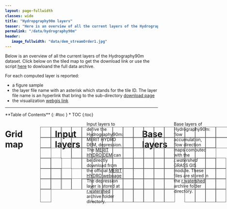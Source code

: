 ```yaml
---
layout: page-fullwidth
classes: wide
title: "Hydropgraphy90m layers"
teaser: "Here is an overview of all the current layers of the Hydrography90m dataset. Please see the paper by [Amatulli et al. (2022)](https://essd.copernicus.org/preprints/essd-2022-9) for further details."
permalink: "/data/hydrography90m"
header:
   image_fullwidth: "data/dem_streamOrder1.jpg"
---
```


Below is an overview of all the current layers of the Hydrography90m dataset. Click below on the tiled map to get the download link or use the script [here](/link/to/code_page) to dowloand the full data archive.

For each computed layer is reported:
* a figure sample
* the layer file name with an asterisk which stands for the tile ID. The layer file name is an hyperlink that bring to the sub-directory [download page](https://public.igb-berlin.de/index.php/s/agciopgzXjWswF4)
* the visualization [webgis link](https://geo.igb-berlin.de/maps/351/view)

---

<style>
	table, th, td {border: 0px solid black; background-color: white;}

	.tileDownloadBoundsTitle {
		padding-bottom: 5px;
	}
	.mapTileDownloadContainer {
		width: 685px;
		height: 267px;
		display: block;
		position: relative;
	}
	.mapTileDownloadBaseLayer {
		position: absolute;
		left:0;
		right:0;
	}
.tile {
  width:34px;
  height:34px;
  border:1px solid #606060;
  display:block;
  position:absolute;
  background-color: rgba(128,128,128,0.01);
}

.tile:hover {
  border:2px solid red;
  z-index:2;
  background-color: rgba(128,128,128,0.01);
}

.tile.selected {
  border:1px solid red;
  opacity: 0.6;
  z-index:2;
  background-color: red;
}

#tilepaths a {
  font-family: monospace;
  font-size: 10px;
}

#tilepaths a:link {
  text-decoration: none;
}

#tilepaths a:visited {
  text-decoration: none;
}

#tilepaths a:hover {
  text-decoration: underline;
}

#tilepaths a:active {
  text-decoration: underline;
}

code {
  font-weight: bold;
}

</style>

<script src="../../pages/data/jquery-3.6.0.js" type="text/javascript"></script>

<script>	
	function set_paths(h,v) {
		h = String("00" + h).slice(-2);
		v = String("00" + v).slice(-2);
		
		tile_code = 
		`<div>
			<p><br><b>
			&nbsp&nbsp&nbsp&nbsp&nbsp
			Tile code: h${h}v${v}</b></p>
		</div>`;
		$("#dynamic_tile_code").html(tile_code);

		flow_accumulation_link = 
		`<div>
			<a href="https://public.igb-berlin.de/index.php/s/agciopgzXjWswF4/download?path=%2Fr.watershed%2Faccumulation_tiles20d&files=accumulation_h${h}v${v}.tif">
				https://public.igb-berlin.de/index.php/s/agciopgzXjWswF4/download?path=%2Fr.watershed%2Faccumulation_tiles20d&files=accumulation_h${h}v${v}.tif</a><br>
		</div>`;
		$("#dynamic_accumulation").html(flow_accumulation_link);
		
		flow_direction_link =
		`<div>
			<a href="https://public.igb-berlin.de/index.php/s/agciopgzXjWswF4/download?path=%2Fr.watershed%2Fdirection_tiles20d&files=direction_h${h}v${v}.tif">
				https://public.igb-berlin.de/index.php/s/agciopgzXjWswF4/download?path=%2Fr.watershed%2Fdirection_tiles20d&files=direction_h${h}v${v}.tif</a><br>
		</div>`;
		$("#dynamic_direction").html(flow_direction_link);

drainage_basin_link =
		`<div>
			<a href="https://public.igb-berlin.de/index.php/s/agciopgzXjWswF4/download?path=%2Fr.watershed%2Fbasin_tiles20d&files=basin_h${h}v${v}.tif">
				https://public.igb-berlin.de/index.php/s/agciopgzXjWswF4/download?path=%2Fr.watershed%2Fbasin_tiles20d&files=basin_h${h}v${v}.tif</a><br><br>
			<a href="https://public.igb-berlin.de/index.php/s/agciopgzXjWswF4/download?path=%2Fr.watershed%2Fbasin_tiles20d&files=basin_h${h}v${v}.gpkg">
				https://public.igb-berlin.de/index.php/s/agciopgzXjWswF4/download?path=%2Fr.watershed%2Fbasin_tiles20d&files=basin_h${h}v${v}.gpkg</a><br>
		</div>`;
		$("#dynamic_basin").html(drainage_basin_link);

		stream_segment_link =
		`<div>
			<a href="https://public.igb-berlin.de/index.php/s/agciopgzXjWswF4/download?path=%2Fr.watershed%2Fsegment_tiles20d&files=segment_h${h}v${v}.tif">
				https://public.igb-berlin.de/index.php/s/agciopgzXjWswF4/download?path=%2Fr.watershed%2Fsegment_tiles20d&files=segment_h${h}v${v}.tif
				</a><br>
		</div>`;
		$("#dynamic_stream_seg").html(stream_segment_link);

		sub_catch_link =
		`<div>
			<a href="https://public.igb-berlin.de/index.php/s/agciopgzXjWswF4/download?path=%2Fr.watershed%2Fsub_catchment_tiles20d&files=sub_catchment_h${h}v${v}.tif">https://public.igb-berlin.de/index.php/s/agciopgzXjWswF4/download?path=%2Fr.watershed%2Fsub_catchment_tiles20d&files=sub_catchment_h${h}v${v}.tif</a><br><br>
			<a href="https://public.igb-berlin.de/index.php/s/agciopgzXjWswF4/download?path=%2Fr.watershed%2Fsub_catchment_tiles20d&files=sub_catchment_h${h}v${v}.gpkg">https://public.igb-berlin.de/index.php/s/agciopgzXjWswF4/download?path=%2Fr.watershed%2Fsub_catchment_tiles20d&files=sub_catchment_h${h}v${v}.gpkg</a><br>
		</div>`;
		$("#dynamic_sub_catch").html(sub_catch_link);
	
		outlet_link =
		`<div>
			<a href="https://public.igb-berlin.de/index.php/s/agciopgzXjWswF4/download?path=%2Fr.watershed%2Foutlet_tiles20d&files=outlet_h${h}v${v}.tif">
				https://public.igb-berlin.de/index.php/s/agciopgzXjWswF4/download?path=%2Fr.watershed%2Foutlet_tiles20d&files=outlet_h${h}v${v}.tif</a><br><br>
			<a href="https://public.igb-berlin.de/index.php/s/agciopgzXjWswF4/download?path=%2Fr.watershed%2Foutlet_tiles20d&files=outlet_h${h}v${v}.gpkg">
				https://public.igb-berlin.de/index.php/s/agciopgzXjWswF4/download?path=%2Fr.watershed%2Foutlet_tiles20d&files=outlet_h${h}v${v}.gpkg</a><br>
		</div>`;
		$("#dynamic_outlet").html(outlet_link);

		slope_curv_max_dw_cel_link =
		`<div>
			<a href="https://public.igb-berlin.de/index.php/s/agciopgzXjWswF4/download?path=%2Fr.stream.slope%2Fslope_curv_max_dw_cel_tiles20d&files=slope_curv_max_dw_cel_h${h}v${v}.tif">
				https://public.igb-berlin.de/index.php/s/agciopgzXjWswF4/download?path=%2Fr.stream.slope%2Fslope_curv_max_dw_cel_tiles20d&files=slope_curv_max_dw_cel_h${h}v${v}.tif</a><br>
		</div>`;
		$("#dynamic_slope_curv_max_dw_cel").html(slope_curv_max_dw_cel_link);

		slope_curv_min_dw_cel_link =
		`<div>
			<a href="https://public.igb-berlin.de/index.php/s/agciopgzXjWswF4/download?path=%2Fr.stream.slope%2Fslope_curv_min_dw_cel_tiles20d&files=slope_curv_min_dw_cel_h${h}v${v}.tif">
				https://public.igb-berlin.de/index.php/s/agciopgzXjWswF4/download?path=%2Fr.stream.slope%2Fslope_curv_min_dw_cel_tiles20d&files=slope_curv_min_dw_cel_h${h}v${v}.tif</a><br>
		</div>`;
		$("#dynamic_slope_curv_min_dw_cel_link").html(slope_curv_min_dw_cel_link);

		slope_elv_dw_cel_link =
		`<div>
			<a href="https://public.igb-berlin.de/index.php/s/agciopgzXjWswF4/download?path=%2Fr.stream.slope%2Fslope_elv_dw_cel_tiles20d&files=slope_elv_dw_cel_h${h}v${v}.tif">
				https://public.igb-berlin.de/index.php/s/agciopgzXjWswF4/download?path=%2Fr.stream.slope%2Fslope_elv_dw_cel_tiles20d&files=slope_elv_dw_cel_h${h}v${v}.tif</a><br>
		</div>`;
		$("#dynamic_slope_elv_dw_cel_link").html(slope_elv_dw_cel_link);

		slope_grad_dw_cel_link =
		`<div>
			<a href="https://public.igb-berlin.de/index.php/s/agciopgzXjWswF4/download?path=%2Fr.stream.slope%2Fslope_grad_dw_cel_tiles20d&files=slope_grad_dw_cel_h${h}v${v}.tif">
				https://public.igb-berlin.de/index.php/s/agciopgzXjWswF4/download?path=%2Fr.stream.slope%2Fslope_grad_dw_cel_tiles20d&files=slope_grad_dw_cel_h${h}v${v}.tif</a><br>
		</div>`;
		$("#dynamic_slope_grad_dw_cel_link").html(slope_grad_dw_cel_link);

    	stream_dist_up_near_link =
		`<div>
			<a href="https://public.igb-berlin.de/index.php/s/agciopgzXjWswF4/download?path=%2Fr.stream.distance%2Fstream_dist_up_near_tiles20d&files=stream_dist_up_near_h${h}v${v}.tif">
				https://public.igb-berlin.de/index.php/s/agciopgzXjWswF4/download?path=%2Fr.stream.distance%2Fstream_dist_up_near_tiles20d&files=stream_dist_up_near_h${h}v${v}.tif</a><br>
		</div>`;
		$("#dynamic_stream_dist_up_near_link").html(stream_dist_up_near_link);

stream_dist_up_farth_link =
		`<div>
			<a href="https://public.igb-berlin.de/index.php/s/agciopgzXjWswF4/download?path=%2Fr.stream.distance%2Fstream_dist_up_farth_tiles20d&files=stream_dist_up_farth_h${h}v${v}.tif">
				https://public.igb-berlin.de/index.php/s/agciopgzXjWswF4/download?path=%2Fr.stream.distance%2Fstream_dist_up_farth_tiles20d&files=stream_dist_up_farth_h${h}v${v}.tif</a><br>
		</div>`;
		$("#dynamic_stream_dist_up_farth_link").html(stream_dist_up_farth_link);

stream_dist_dw_near_link = 
		`<div>
			<a href="https://public.igb-berlin.de/index.php/s/agciopgzXjWswF4/download?path=%2Fr.stream.distance%2Fstream_dist_dw_near_tiles20d&files=stream_dist_dw_near_h${h}v${v}.tif">
				https://public.igb-berlin.de/index.php/s/agciopgzXjWswF4/download?path=%2Fr.stream.distance%2Fstream_dist_dw_near_tiles20d&files=stream_dist_dw_near_h${h}v${v}.tif</a><br>
		</div>`;
		$("#dynamic_stream_dist_dw_near_link").html(stream_dist_dw_near_link);


outlet_dist_dw_basin_link = 
		`<div>
			<a href="https://public.igb-berlin.de/index.php/s/agciopgzXjWswF4/download?path=%2Fr.stream.distance%2Foutlet_dist_dw_basin_tiles20d&files=outlet_dist_dw_basin_h${h}v${v}.tif">
				https://public.igb-berlin.de/index.php/s/agciopgzXjWswF4/download?path=%2Fr.stream.distance%2Foutlet_dist_dw_basin_tiles20d&files=outlet_dist_dw_basin_h${h}v${v}.tif</a><br>
		</div>`;
		$("#dynamic_outlet_dist_dw_basin_link").html(outlet_dist_dw_basin_link);

		outlet_dist_dw_scatch_link = 
		`<div>
			<a href="https://public.igb-berlin.de/index.php/s/agciopgzXjWswF4/download?path=%2Fr.stream.distance%2Foutlet_dist_dw_scatch_tiles20d&files=outlet_dist_dw_scatch_h${h}v${v}.tif">
				https://public.igb-berlin.de/index.php/s/agciopgzXjWswF4/download?path=%2Fr.stream.distance%2Foutlet_dist_dw_scatch_tiles20d&files=outlet_dist_dw_scatch_h${h}v${v}.tif</a><br>
		</div>`;
		$("#dynamic_outlet_dist_dw_scatch_link").html(outlet_dist_dw_scatch_link);

		stream_dist_proximity_link = 
		`<div>
			<a href="https://public.igb-berlin.de/index.php/s/agciopgzXjWswF4/download?path=%2Fr.stream.distance%2Fstream_dist_proximity_tiles20d&files=stream_dist_proximity_h${h}v${v}.tif">
				https://public.igb-berlin.de/index.php/s/agciopgzXjWswF4/download?path=%2Fr.stream.distance%2Fstream_dist_proximity_tiles20d&files=stream_dist_proximity_h${h}v${v}.tif</a><br>
		</div>`;
		$("#dynamic_stream_dist_proximity_link").html(stream_dist_proximity_link);

		stream_diff_up_near_link = 
		`<div>
			<a href="https://public.igb-berlin.de/index.php/s/agciopgzXjWswF4/download?path=%2Fr.stream.distance%2Fstream_diff_up_near_tiles20d&files=stream_diff_up_near_h${h}v${v}.tif">
				https://public.igb-berlin.de/index.php/s/agciopgzXjWswF4/download?path=%2Fr.stream.distance%2Fstream_diff_up_near_tiles20d&files=stream_diff_up_near_h${h}v${v}.tif</a><br>
		</div>`;
		$("#dynamic_stream_diff_up_near_link").html(stream_diff_up_near_link);

		stream_diff_up_farth_link = 
		`<div>
			<a href="https://public.igb-berlin.de/index.php/s/agciopgzXjWswF4/download?path=%2Fr.stream.distance%2Fstream_diff_up_farth_tiles20d&files=stream_diff_up_farth_h${h}v${v}.tif">
				https://public.igb-berlin.de/index.php/s/agciopgzXjWswF4/download?path=%2Fr.stream.distance%2Fstream_diff_up_farth_tiles20d&files=stream_diff_up_farth_h${h}v${v}.tif</a><br>
		</div>`;
		$("#dynamic_stream_diff_up_farth_link").html(stream_diff_up_farth_link);

		stream_diff_dw_near_link = 
		`<div>
			<a href="https://public.igb-berlin.de/index.php/s/agciopgzXjWswF4/download?path=%2Fr.stream.distance%2Fstream_diff_dw_near_tiles20d&files=stream_diff_dw_near_h${h}v${v}.tif">
				https://public.igb-berlin.de/index.php/s/agciopgzXjWswF4/download?path=%2Fr.stream.distance%2Fstream_diff_dw_near_tiles20d&files=stream_diff_dw_near_h${h}v${v}.tif</a><br>
		</div>`;
		$("#dynamic_stream_diff_dw_near_link").html(stream_diff_dw_near_link);

		outlet_diff_dw_basin_link = 
		`<div>
			<a href="https://public.igb-berlin.de/index.php/s/agciopgzXjWswF4/download?path=%2Fr.stream.distance%2Foutlet_diff_dw_basin_tiles20d&files=outlet_diff_dw_basin_h${h}v${v}.tif">
				https://public.igb-berlin.de/index.php/s/agciopgzXjWswF4/download?path=%2Fr.stream.distance%2Foutlet_diff_dw_basin_tiles20d&files=outlet_diff_dw_basin_h${h}v${v}.tif</a><br>
		</div>`;
		$("#dynamic_outlet_diff_dw_basin_link").html(outlet_diff_dw_basin_link);

		outlet_diff_dw_scatch_link = 
		`<div>
			<a href="https://public.igb-berlin.de/index.php/s/agciopgzXjWswF4/download?path=%2Fr.stream.distance%2Foutlet_diff_dw_scatch_tiles20d&files=outlet_diff_dw_scatch_h${h}v${v}.tif">
				https://public.igb-berlin.de/index.php/s/agciopgzXjWswF4/download?path=%2Fr.stream.distance%2Foutlet_diff_dw_scatch_tiles20d&files=outlet_diff_dw_scatch_h${h}v${v}.tif</a><br>
		</div>`;
		$("#dynamic_outlet_diff_dw_scatch_link").html(outlet_diff_dw_scatch_link);

		channel_grad_dw_seg_link = 
		`<div>
			<a href="https://public.igb-berlin.de/index.php/s/agciopgzXjWswF4/download?path=%2Fr.stream.channel%2Fchannel_grad_dw_seg_tiles20d&files=channel_grad_dw_seg_h${h}v${v}.tif">
				https://public.igb-berlin.de/index.php/s/agciopgzXjWswF4/download?path=%2Fr.stream.channel%2Fchannel_grad_dw_seg_tiles20d&files=channel_grad_dw_seg_h${h}v${v}.tif</a><br>
		</div>`;
		$("#dynamic_channel_grad_dw_seg_link").html(channel_grad_dw_seg_link);

		channel_grad_up_seg_link = 
		`<div>
			<a href="https://public.igb-berlin.de/index.php/s/agciopgzXjWswF4/download?path=%2Fr.stream.channel%2Fchannel_grad_up_seg_tiles20d&files=channel_grad_up_seg_h${h}v${v}.tif">
				https://public.igb-berlin.de/index.php/s/agciopgzXjWswF4/download?path=%2Fr.stream.channel%2Fchannel_grad_up_seg_tiles20d&files=channel_grad_up_seg_h${h}v${v}.tif</a><br>
		</div>`;
		$("#dynamic_channel_grad_up_seg_link").html(channel_grad_up_seg_link);

		channel_grad_up_cel_link = 
		`<div>
			<a href="https://public.igb-berlin.de/index.php/s/agciopgzXjWswF4/download?path=%2Fr.stream.channel%2Fchannel_grad_up_cel_tiles20d&files=channel_grad_up_cel_h00v00.tif">
				https://public.igb-berlin.de/index.php/s/agciopgzXjWswF4/download?path=%2Fr.stream.channel%2Fchannel_grad_up_cel_tiles20d&files=channel_grad_up_cel_h${h}v${v}.tif</a><br>
		</div>`;
		$("#dynamic_channel_grad_up_cel_link").html(channel_grad_up_cel_link);

		channel_curv_cel_link = 
		`<div>
			<a href="https://public.igb-berlin.de/index.php/s/agciopgzXjWswF4/download?path=%2Fr.stream.channel%2Fchannel_curv_cel_tiles20d&files=channel_curv_cel_h${h}v${v}.tif">
				https://public.igb-berlin.de/index.php/s/agciopgzXjWswF4/download?path=%2Fr.stream.channel%2Fchannel_curv_cel_tiles20d&files=channel_curv_cel_h${h}v${v}.tif</a><br>
		</div>`;
		$("#dynamic_channel_curv_cel_link").html(channel_curv_cel_link);

		channel_elv_dw_seg_link = 
		`<div>
			<a href="https://public.igb-berlin.de/index.php/s/agciopgzXjWswF4/download?path=%2Fr.stream.channel%2Fchannel_elv_dw_seg_tiles20d&files=channel_elv_dw_seg_h${h}v${v}.tif">
				https://public.igb-berlin.de/index.php/s/agciopgzXjWswF4/download?path=%2Fr.stream.channel%2Fchannel_elv_dw_seg_tiles20d&files=channel_elv_dw_seg_h${h}v${v}.tif</a><br>
		</div>`;
		$("#dynamic_channel_elv_dw_seg_link").html(channel_elv_dw_seg_link);

		channel_elv_up_seg_link = 
		`<div>
			<a href="https://public.igb-berlin.de/index.php/s/agciopgzXjWswF4/download?path=%2Fr.stream.channel%2Fchannel_elv_up_seg_tiles20d&files=channel_elv_up_seg_h${h}v${v}.tif">
				https://public.igb-berlin.de/index.php/s/agciopgzXjWswF4/download?path=%2Fr.stream.channel%2Fchannel_elv_up_seg_tiles20d&files=channel_elv_up_seg_h${h}v${v}.tif</a><br>
		</div>`;
		$("#dynamic_channel_elv_up_seg_link").html(channel_elv_up_seg_link);

		channel_elv_up_cel_link = 
		`<div>
			<a href="https://public.igb-berlin.de/index.php/s/agciopgzXjWswF4/download?path=%2Fr.stream.channel%2Fchannel_elv_up_cel_tiles20d&files=channel_elv_up_cel_h${h}v${v}.tif">
				https://public.igb-berlin.de/index.php/s/agciopgzXjWswF4/download?path=%2Fr.stream.channel%2Fchannel_elv_up_cel_tiles20d&files=channel_elv_up_cel_h${h}v${v}.tif</a><br>
		</div>`;
		$("#dynamic_channel_elv_up_cel_link").html(channel_elv_up_cel_link);

		channel_elv_dw_cel_link = 
		`<div>
			<a href="https://public.igb-berlin.de/index.php/s/agciopgzXjWswF4/download?path=%2Fr.stream.channel%2Fchannel_elv_dw_cel_tiles20d&files=channel_elv_dw_cel_h${h}v${v}.tif">
				https://public.igb-berlin.de/index.php/s/agciopgzXjWswF4/download?path=%2Fr.stream.channel%2Fchannel_elv_dw_cel_tiles20d&files=channel_elv_dw_cel_h${h}v${v}.tif</a><br>
		</div>`;
		$("#dynamic_channel_elv_dw_cel_link").html(channel_elv_dw_cel_link);

		channel_dist_dw_seg_link = 
		`<div>
			<a href="https://public.igb-berlin.de/index.php/s/agciopgzXjWswF4/download?path=%2Fr.stream.channel%2Fchannel_dist_dw_seg_tiles20d&files=channel_dist_dw_seg_h${h}v${v}.tif">
				https://public.igb-berlin.de/index.php/s/agciopgzXjWswF4/download?path=%2Fr.stream.channel%2Fchannel_dist_dw_seg_tiles20d&files=channel_dist_dw_seg_h${h}v${v}.tif</a><br>
		</div>`;
		$("#dynamic_channel_dist_dw_seg_link").html(channel_dist_dw_seg_link);

		channel_dist_up_seg_link = 
		`<div>
			<a href="https://public.igb-berlin.de/index.php/s/agciopgzXjWswF4/download?path=%2Fr.stream.channel%2Fchannel_dist_up_seg_tiles20d&files=channel_dist_up_seg_h${h}v${v}.tif">
				https://public.igb-berlin.de/index.php/s/agciopgzXjWswF4/download?path=%2Fr.stream.channel%2Fchannel_dist_up_seg_tiles20d&files=channel_dist_up_seg_h${h}v${v}.tif</a><br>
		</div>`;
		$("#dynamic_channel_dist_up_seg_link").html(channel_dist_up_seg_link);

		channel_dist_up_cel_link = 
		`<div>
			<a href="https://public.igb-berlin.de/index.php/s/agciopgzXjWswF4/download?path=%2Fr.stream.channel%2Fchannel_dist_up_cel_tiles20d&files=channel_dist_up_cel_h${h}v${v}.tif">
				https://public.igb-berlin.de/index.php/s/agciopgzXjWswF4/download?path=%2Fr.stream.channel%2Fchannel_dist_up_cel_tiles20d&files=channel_dist_up_cel_h${h}v${v}.tif</a><br>
		</div>`;
		$("#dynamic_channel_dist_up_cel_link").html(channel_dist_up_cel_link);

		order_strahler_link = 
		`<div>
			<a href="https://public.igb-berlin.de/index.php/s/agciopgzXjWswF4/download?path=%2Fr.stream.order%2Forder_strahler_tiles20d&files=order_strahler_h${h}v${v}.tif">
				https://public.igb-berlin.de/index.php/s/agciopgzXjWswF4/download?path=%2Fr.stream.order%2Forder_strahler_tiles20d&files=order_strahler_h${h}v${v}.tif</a><br>
		</div>`;
		$("#dynamic_order_strahler_link").html(order_strahler_link);

		order_shreve_link = 
		`<div>
			<a href="https://public.igb-berlin.de/index.php/s/agciopgzXjWswF4/download?path=%2Fr.stream.order%2Forder_shreve_tiles20d&files=order_shreve_h${h}v${v}.tif">
				https://public.igb-berlin.de/index.php/s/agciopgzXjWswF4/download?path=%2Fr.stream.order%2Forder_shreve_tiles20d&files=order_shreve_h${h}v${v}.tif</a><br>
		</div>`;
		$("#dynamic_order_shreve_link").html(order_shreve_link);

		order_horton_link = 
		`<div>
			<a href="https://public.igb-berlin.de/index.php/s/agciopgzXjWswF4/download?path=%2Fr.stream.order%2Forder_horton_tiles20d&files=order_horton_h${h}v${v}.tif">
				https://public.igb-berlin.de/index.php/s/agciopgzXjWswF4/download?path=%2Fr.stream.order%2Forder_horton_tiles20d&files=order_horton_h${h}v${v}.tif</a><br>
		</div>`;
		$("#dynamic_order_horton_link").html(order_horton_link);

		order_hack_link = 
		`<div>
			<a href="https://public.igb-berlin.de/index.php/s/agciopgzXjWswF4/download?path=%2Fr.stream.order%2Forder_hack_tiles20d&files=order_hack_h${h}v${v}.tif">
				https://public.igb-berlin.de/index.php/s/agciopgzXjWswF4/download?path=%2Fr.stream.order%2Forder_hack_tiles20d&files=order_hack_h${h}v${v}.tif</a><br>
		</div>`;
		$("#dynamic_order_hack_link").html(order_hack_link);

		order_topo_link = 
		`<div>
			<a href="https://public.igb-berlin.de/index.php/s/agciopgzXjWswF4/download?path=%2Fr.stream.order%2Forder_topo_tiles20d&files=order_topo_h${h}v${v}.tif">
				https://public.igb-berlin.de/index.php/s/agciopgzXjWswF4/download?path=%2Fr.stream.order%2Forder_topo_tiles20d&files=order_topo_h${h}v${v}.tif</a><br>
		</div>`;
		$("#dynamic_order_topo_link").html(order_topo_link);

		order_vect_point_link = 
		`<div>
			<a href="https://public.igb-berlin.de/index.php/s/agciopgzXjWswF4/download?path=%2Fr.stream.order%2Forder_vect_tiles20d&files=order_vect_h${h}v${v}.gpkg">
				https://public.igb-berlin.de/index.php/s/agciopgzXjWswF4/download?path=%2Fr.stream.order%2Forder_vect_tiles20d&files=order_vect_h${h}v${v}.gpkg</a><br><br>
			<a href="https://public.igb-berlin.de/index.php/s/agciopgzXjWswF4/download?path=%2Fr.stream.order%2Forder_vect_tiles20d&files=order_vect_h${h}v${v}.gpkg">
				https://public.igb-berlin.de/index.php/s/agciopgzXjWswF4/download?path=%2Fr.stream.order%2Forder_vect_tiles20d&files=order_vect_h${h}v${v}.gpkg</a><br>
		</div>`;
		$("#dynamic_order_vect_point_link").html(order_vect_point_link);

		spi_link = 
		`<div>
			<a href="https://public.igb-berlin.de/index.php/s/agciopgzXjWswF4/download?path=%2Fflow.index%2Fspi_tiles20d&files=spi_h${h}v${v}.tif">
				https://public.igb-berlin.de/index.php/s/agciopgzXjWswF4/download?path=%2Fflow.index%2Fspi_tiles20d&files=spi_h${h}v${v}.tif</a><br>
		</div>`
		$("#dynamic_spi_link").html(spi_link);

		sti_link = 
		`<div>
			<a href="https://public.igb-berlin.de/index.php/s/agciopgzXjWswF4/download?path=%2Fflow.index%2Fsti_tiles20d&files=sti_h${h}v${v}.tif">
				https://public.igb-berlin.de/index.php/s/agciopgzXjWswF4/download?path=%2Fflow.index%2Fsti_tiles20d&files=sti_h${h}v${v}.tif</a><br>
		</div>`
		$("#dynamic_sti_link").html(sti_link);

		cti_link = 
		`<div>
			<a href="https://public.igb-berlin.de/index.php/s/agciopgzXjWswF4/download?path=%2Fflow.index%2Fcti_tiles20d&files=cti_h${h}v${v}.tif">
				https://public.igb-berlin.de/index.php/s/agciopgzXjWswF4/download?path=%2Fflow.index%2Fcti_tiles20d&files=cti_h${h}v${v}.tif</a><br>
		</div>`
		$("#dynamic_cti_link").html(cti_link);


	};

	$(function() {
		$(".tile").on("click", function() {
			$(".tile").removeClass("selected");
			$(this).addClass("selected");
		});
	});
</script>


<div class="row">
<div class="medium-4 medium-push-9 columns" markdown="1">
<div class="panel radius" markdown="1">
**Table of Contents**
{: #toc }
*  TOC
{:toc}
</div>
</div><!-- /.medium-4.columns -->

<div class="medium-8 medium-pull-4 columns" markdown="1">


# Grid map

<div class="mapTileDownloadContainer">
	<div class="mapTileDownloadBaseLayer"><img width="750" height="300" src="../../images/data/basins_noTiles.png" /></div>
	<!-- Row 0 -->
	<div class="tile" style="left:36px;top:32px" title="h00v00" onclick="set_paths(00,00)"></div>
	<div class="tile" style="left:70px;top:32px;width:35px" title="h02v00" onclick="set_paths(02,00)"></div>
	<div class="tile" style="left:104px;top:32px" title="h04v00" onclick="set_paths(04,00)"></div>
	<div class="tile" style="left:138px;top:32px" title="h06v00" onclick="set_paths(06,00)"></div>
	<div class="tile" style="left:172px;top:32px" title="h08v00" onclick="set_paths(08,00)"></div>
	<div class="tile" style="left:206px;top:32px" title="h10v00" onclick="set_paths(10,00)"></div>
	<div class="tile" style="left:240px;top:32px" title="h12v00" onclick="set_paths(12,00)"></div>	
	<div class="tile" style="left:274px;top:32px" title="h14v00" onclick="set_paths(14,00)"></div>	
	<div class="tile" style="left:308px;top:32px" title="h16v00" onclick="set_paths(16,00)"></div>
	<div class="tile" style="left:342px;top:32px" title="h18v00" onclick="set_paths(18,00)"></div>
	<div class="tile" style="left:376px;top:32px" title="h20v00" onclick="set_paths(20,00)"></div>
	<div class="tile" style="left:410px;top:32px" title="h22v00" onclick="set_paths(22,00)"></div>
	<div class="tile" style="left:444px;top:32px" title="h24v00" onclick="set_paths(24,00)"></div>
	<div class="tile" style="left:478px;top:32px" title="h26v00" onclick="set_paths(26,00)"></div>
	<div class="tile" style="left:512px;top:32px" title="h28v00" onclick="set_paths(28,00)"></div>
	<div class="tile" style="left:546px;top:32px" title="h30v00" onclick="set_paths(30,00)"></div>
	<div class="tile" style="left:580px;top:32px" title="h32v00" onclick="set_paths(32,00)"></div>
	<div class="tile" style="left:614px;top:32px;width:49px" title="h34v00" onclick="set_paths(34,00)"></div>
	<!-- Row 1 -->
	<div class="tile" style="left:36px;top:66px" title="h00v02" onclick="set_paths(00,02)"></div>
	<div class="tile" style="left:70px;top:66px;width:35px" title="h02v02" onclick="set_paths(02,02)"></div>
	<div class="tile" style="left:104px;top:66px" title="h04v02" onclick="set_paths(04,02)"></div>
	<div class="tile" style="left:138px;top:66px" title="h06v02" onclick="set_paths(06,02)"></div>
	<div class="tile" style="left:172px;top:66px" title="h08v02" onclick="set_paths(08,02)"></div>
	<div class="tile" style="left:206px;top:66px" title="h10v02" onclick="set_paths(10,02)"></div>
	<div class="tile" style="left:240px;top:66px" title="h12v02" onclick="set_paths(12,02)"></div>	
	<div class="tile" style="left:274px;top:66px" title="h14v02" onclick="set_paths(14,02)"></div>	
	<div class="tile" style="left:308px;top:66px" title="h16v02" onclick="set_paths(16,02)"></div>
	<div class="tile" style="left:342px;top:66px" title="h18v02" onclick="set_paths(18,02)"></div>
	<div class="tile" style="left:376px;top:66px" title="h20v02" onclick="set_paths(20,02)"></div>
	<div class="tile" style="left:410px;top:66px" title="h22v02" onclick="set_paths(22,02)"></div>
	<div class="tile" style="left:444px;top:66px" title="h24v02" onclick="set_paths(24,02)"></div>
	<div class="tile" style="left:478px;top:66px" title="h26v02" onclick="set_paths(26,02)"></div>
	<div class="tile" style="left:512px;top:66px" title="h28v02" onclick="set_paths(28,02)"></div>
	<div class="tile" style="left:546px;top:66px" title="h30v02" onclick="set_paths(30,02)"></div>
	<div class="tile" style="left:580px;top:66px" title="h32v02" onclick="set_paths(32,02)"></div>
	<div class="tile" style="left:614px;top:66px;width:49px" title="h34v02" onclick="set_paths(34,02)"></div>
	<!-- Row 2 -->
	<div class="tile" style="left:36px;top:100px" title="h00v04" onclick="set_paths(00,04)"></div>
	<div class="tile" style="left:104px;top:100px" title="h04v04" onclick="set_paths(04,04)"></div>
	<div class="tile" style="left:138px;top:100px" title="h06v04" onclick="set_paths(06,04)"></div>
	<div class="tile" style="left:172px;top:100px" title="h08v04" onclick="set_paths(08,04)"></div>
	<div class="tile" style="left:206px;top:100px" title="h10v04" onclick="set_paths(10,04)"></div>
	<div class="tile" style="left:240px;top:100px" title="h12v04" onclick="set_paths(12,04)"></div>	
	<div class="tile" style="left:274px;top:100px" title="h14v04" onclick="set_paths(14,04)"></div>	
	<div class="tile" style="left:308px;top:100px" title="h16v04" onclick="set_paths(16,04)"></div>
	<div class="tile" style="left:342px;top:100px" title="h18v04" onclick="set_paths(18,04)"></div>
	<div class="tile" style="left:376px;top:100px" title="h20v04" onclick="set_paths(20,04)"></div>
	<div class="tile" style="left:410px;top:100px" title="h22v04" onclick="set_paths(22,04)"></div>
	<div class="tile" style="left:444px;top:100px" title="h24v04" onclick="set_paths(24,04)"></div>
	<div class="tile" style="left:478px;top:100px" title="h26v04" onclick="set_paths(26,04)"></div>
	<div class="tile" style="left:512px;top:100px" title="h28v04" onclick="set_paths(28,04)"></div>
	<div class="tile" style="left:546px;top:100px" title="h30v04E" onclick="set_paths(30,04)"></div>
	<div class="tile" style="left:580px;top:100px" title="h32v04" onclick="set_paths(32,04)"></div>
	<!-- Row 3 -->
	<div class="tile" style="left:36px;top:134px" title="h00v06" onclick="set_paths(00,06)"></div>
	<div class="tile" style="left:70px;top:134px;width:35px" title="h02v06" onclick="set_paths(02,06)"></div>
	<div class="tile" style="left:138px;top:134px" title="h06v06" onclick="set_paths(06,06)"></div>
	<div class="tile" style="left:172px;top:134px" title="h08v06" onclick="set_paths(08,06)"></div>
	<div class="tile" style="left:206px;top:134px" title="h10v06" onclick="set_paths(10,06)"></div>
	<div class="tile" style="left:240px;top:134px" title="h12v06" onclick="set_paths(12,06)"></div>	
	<div class="tile" style="left:274px;top:134px" title="h14v06" onclick="set_paths(14,06)"></div>	
	<div class="tile" style="left:308px;top:134px" title="h16v06" onclick="set_paths(16,06)"></div>
	<div class="tile" style="left:342px;top:134px" title="h18v06" onclick="set_paths(18,06)"></div>
	<div class="tile" style="left:376px;top:134px" title="h20v06" onclick="set_paths(20,06)"></div>
	<div class="tile" style="left:410px;top:134px" title="h22v06" onclick="set_paths(22,06)"></div>
	<div class="tile" style="left:444px;top:134px" title="h24v06" onclick="set_paths(24,06)"></div>
	<div class="tile" style="left:478px;top:134px" title="h26v06" onclick="set_paths(26,06)"></div>
	<div class="tile" style="left:512px;top:134px" title="h28v06" onclick="set_paths(28,06)"></div>
	<div class="tile" style="left:546px;top:134px" title="h30v06" onclick="set_paths(30,06)"></div>
	<div class="tile" style="left:580px;top:134px" title="h32v06" onclick="set_paths(32,06)"></div>
	<div class="tile" style="left:614px;top:134px;width:33px" title="h34v06" onclick="set_paths(34,06)"></div>
	<!-- Row 4 -->
	<div class="tile" style="left:36px;top:168px" title="h00v08" onclick="set_paths(00,08)"></div>
	<div class="tile" style="left:70px;top:168px;width:35px" title="h02v08" onclick="set_paths(02,08)"></div>
	<div class="tile" style="left:104px;top:168px" title="h04v08" onclick="set_paths(04,08)"></div>
	<div class="tile" style="left:172px;top:168px" title="h08v08" onclick="set_paths(08,08)"></div>
	<div class="tile" style="left:206px;top:168px" title="h10v08" onclick="set_paths(10,08)"></div>
	<div class="tile" style="left:240px;top:168px" title="h12v08" onclick="set_paths(12,08)"></div>	
	<div class="tile" style="left:274px;top:168px" title="h14v08" onclick="set_paths(14,08)"></div>	
	<div class="tile" style="left:308px;top:168px" title="h16v08" onclick="set_paths(16,08)"></div>
	<div class="tile" style="left:342px;top:168px" title="h18v08" onclick="set_paths(18,08)"></div>
	<div class="tile" style="left:376px;top:168px" title="h20v08" onclick="set_paths(20,08)"></div>
	<div class="tile" style="left:410px;top:168px" title="h22v08" onclick="set_paths(22,08)"></div>
	<div class="tile" style="left:444px;top:168px" title="h24v08" onclick="set_paths(24,08)"></div>
	<div class="tile" style="left:478px;top:168px" title="h26v08" onclick="set_paths(26,08)"></div>
	<div class="tile" style="left:512px;top:168px" title="h28v08" onclick="set_paths(28,08)"></div>
	<div class="tile" style="left:546px;top:168px" title="h30v08" onclick="set_paths(30,08)"></div>
	<div class="tile" style="left:580px;top:168px" title="h32v08" onclick="set_paths(32,08)"></div>
	<div class="tile" style="left:614px;top:168px;width:33px" title="h34v08" onclick="set_paths(34,08)"></div>
	<!-- Row 5 -->
	<div class="tile" style="left:36px;top:202px" title="h00v10" onclick="set_paths(00,10)"></div>
	<div class="tile" style="left:70px;top:202px;width:35px" title="h02v10" onclick="set_paths(02,10)"></div>
	<div class="tile" style="left:104px;top:202px" title="h04v10" onclick="set_paths(04,10)"></div>
	<div class="tile" style="left:138px;top:202px" title="h06v10" onclick="set_paths(06,10)"></div>
	<div class="tile" style="left:172px;top:202px" title="h08v10" onclick="set_paths(08,10)"></div>
	<div class="tile" style="left:206px;top:202px" title="h10v10" onclick="set_paths(10,10)"></div>
	<div class="tile" style="left:240px;top:202px" title="h12v10" onclick="set_paths(12,10)"></div>	
	<div class="tile" style="left:274px;top:202px" title="h14v10" onclick="set_paths(14,10)"></div>	
	<div class="tile" style="left:308px;top:202px" title="h16v10" onclick="set_paths(16,10)"></div>
	<div class="tile" style="left:342px;top:202px" title="h18v10" onclick="set_paths(18,10)"></div>
	<div class="tile" style="left:376px;top:202px" title="h20v10" onclick="set_paths(20,10)"></div>
	<div class="tile" style="left:410px;top:202px" title="h22v10" onclick="set_paths(22,10)"></div>
	<div class="tile" style="left:444px;top:202px" title="h24v10" onclick="set_paths(24,10)"></div>
	<div class="tile" style="left:512px;top:202px" title="h28v10" onclick="set_paths(28,10)"></div>
	<div class="tile" style="left:546px;top:202px" title="h30v10" onclick="set_paths(30,10)"></div>
	<div class="tile" style="left:580px;top:202px" title="h32v10" onclick="set_paths(32,10)"></div>
	<div class="tile" style="left:614px;top:202px;width:33px" title="h34v10" onclick="set_paths(34,10)"></div>
	<!-- Row 6 -->
	<div class="tile" style="left:36px;top:236px;height:42px" title="h00v12" onclick="set_paths(00,12)"></div>
	<div class="tile" style="left:206px;top:236px;height:42px" title="h10v12" onclick="set_paths(10,12)"></div>
	<div class="tile" style="left:240px;top:236px;height:42px" title="h12v12" onclick="set_paths(12,12)"></div>	
	<div class="tile" style="left:274px;top:236px;height:42px" title="h14v12" onclick="set_paths(14,12)"></div>	
	<div class="tile" style="left:308px;top:236px;height:42px" title="h16v12" onclick="set_paths(16,12)"></div>
	<div class="tile" style="left:342px;top:236px;height:42px" title="h18v12" onclick="set_paths(18,12)"></div>
	<div class="tile" style="left:376px;top:236px;height:42px" title="h20v12" onclick="set_paths(20,12)"></div>
	<div class="tile" style="left:410px;top:236px;height:42px" title="h22v12" onclick="set_paths(22,12)"></div>
	<div class="tile" style="left:444px;top:236px;height:42px" title="h24v12" onclick="set_paths(24,12)"></div>
	<div class="tile" style="left:512px;top:236px;height:42px" title="h28v12" onclick="set_paths(28,12)"></div>
	<div class="tile" style="left:546px;top:236px;height:42px" title="h30v12" onclick="set_paths(30,12)"></div>
	<div class="tile" style="left:580px;top:236px;height:42px" title="h32v12" onclick="set_paths(32,12)"></div>
	<div class="tile" style="left:614px;top:236px;width:33px;height:42px" title="h34v12" onclick="set_paths(34,02)"></div>
</div>


<div id="tilepaths"></div>

<div id="dynamic_tile_code"></div>


----------------------------------------------------------------------------------------------

# Input layers
Input layers to derive the Hydrography90m: MERIT HYDRO DEM, depression.
The [MERIT HYDRO DEM](https://agupubs.onlinelibrary.wiley.com/doi/10.1029/2019WR024873) can be directly download from the official [MERIT HYDRO webpage](http://hydro.iis.u-tokyo.ac.jp/~yamadai/MERIT_Hydro/)
The depression layer is stored at [r.watershed](https://public.igb-berlin.de/index.php/s/agciopgzXjWswF4?path=%2Fr.watershed) archive folder directory.

<table style="width:100% background-image= none">
	<tr>
		<th colspan="2" style="font-size: 25px;">Elevation</th>
	</tr>
	<tr>
		<td rowspan="1">
			<img src="/hydrography.org/images/data/hydrography90m/Fig6/elevation.png" alt="elv_*.tif" width="320" />
		</td>
		<td><br><br><br><br>
			<ul>
				<li><a href="http://hydro.iis.u-tokyo.ac.jp/~yamadai/MERIT_Hydro/" target="_blank"> elv_*.tif (raster)</a></li>
			</ul>
		</td>
	</tr>
	<tr>
		<th colspan="2" style="font-size: 25px;">Depression</th>
	</tr>
	<tr>
		<th>Depression areas not present in the study area.</th>
		<td><br><br>
			<ul>
			      <li><a href="https://public.igb-berlin.de/index.php/s/agciopgzXjWswF4?path=%2Fr.watershed%2Fdepression_tiles20d" target="_blank"> depression_*.tif (raster)</a></li>
			</ul>
		</td>
	</tr>

</table>

------------------------------------------------------------------------------------------------------------------------------------------------------------------------

[//]: <> (Directory for: r.watershed)
# Base layers
Base layers of Hydrography90m: flow accumulation, flow direction maps computed with the *r.watershed* GRASS GIS module. 
These files are stored in the [r.watershed](https://public.igb-berlin.de/index.php/s/agciopgzXjWswF4?path=%2Fr.watershed) archive folder directory.
<br>


<table style="width:100% background-image= none">
	<tr>
		<th colspan="2" style="font-size: 25px;">Flow accumulation</th>
	</tr>
	<tr>
		<td rowspan="1">
			<img src="/hydrography.org/images/data/hydrography90m/Fig6/flow-accumulation.png" alt="accumulation_*.tif" width="320" />
		</td>
		<td><br><br><br><br>
			<ul>
				<li><a href="https://public.igb-berlin.de/index.php/s/agciopgzXjWswF4?path=%2Fr.watershed%2Faccumulation_tiles20d" target="_blank"> accumulation_*.tif (raster)</a></li>
				<li><a href="https://geo.igb-berlin.de/maps/new?layer=geonode:hydrography90m_v1_accumulation_cog&view=True" target="_blank" > Raster layer visualization</a></li>
			</ul>
		</td>
	</tr>
	<tr>
		<td colspan="2"><div id="dynamic_accumulation"></div></td>
	</tr>
	<tr>
		<th colspan="2" style="font-size: 25px;">Flow direction</th>
	</tr>
	<tr>
		<td rowspan="1">
			<embed src="/hydrography.org/images/data/hydrography90m/Fig6/flow-direction.png" alt="direction_*.tif" width="320"/>
		</td>
		<td><br><br><br><br>
			<ul>
				<li><a href="https://public.igb-berlin.de/index.php/s/agciopgzXjWswF4?path=%2Fr.watershed%2Fdirection_tiles20d" target="_blank"> direction_*.tif (raster)</a></li>
				<li><a href="https://geo.igb-berlin.de/maps/new?layer=geonode:hydrography90m_v1_direction_cog&view=True" target="_blank" > Raster layer visualization</a></li>
			</ul>
		</td>
	</tr>
	<tr>	
		<td colspan="2"><div id="dynamic_direction"></div></td>
	</tr>

</table>

------------------------------------------------------------------------------------------------------------------------------------------------------------------------

[//]: <> (Directory for: r.watershed)
# Network layers
Network layers of Hydrography90m: drainage basins, stream segments, subcatchments, outlets maps computed with the *r.stream.extract* GRASS GIS module. 
These files are stored in the [r.watershed](https://public.igb-berlin.de/index.php/s/agciopgzXjWswF4?path=%2Fr.watershed) archive folder directory.

<table style="width:100% background-image= none">
	<tr>
		<th colspan="2" style="font-size: 25px;">Drainage basin</th>
	</tr>
	<tr>
		<td rowspan="1">
			<img src="/hydrography.org/images/data/hydrography90m/Fig6/drainage-basin.png" alt="Drainage basin" width="320"/>
		</td>
		<td><br><br><br><br>
			<ul>
				<li><a href="https://public.igb-berlin.de/index.php/s/agciopgzXjWswF4?path=%2Fr.watershed%2Fbasin_tiles20d" target="_blank">basin_*.tif (raster)</a></li>
				<li><a href="https://public.igb-berlin.de/index.php/s/agciopgzXjWswF4?path=%2Fr.watershed%2Fbasin_tiles20d" target="_blank">basin_*.gpkg (vector)</a></li>
				<li><a href="https://geo.igb-berlin.de/maps/new?layer=geonode:hydrography90m_v1_basin_cog&view=True" target="_blank" > Raster layer visualization</a></li>
			</ul>
		</td>
	</tr>
	<tr>	
		<td colspan="2"><div id="dynamic_basin"></div></td>
	</tr>
    <tr>
		<th colspan="2" style="font-size: 25px;">Stream segment</th>
	</tr>
	<tr>
		<td rowspan="1">
			<img src="/hydrography.org/images/data/hydrography90m/Fig6/str-seg-outlet.png" alt="Stream segment" width="320"/>
		</td>
		<td><br><br><br><br>
			<ul>
				<li><a href="https://public.igb-berlin.de/index.php/s/agciopgzXjWswF4?path=%2Fr.watershed%2Fsegment_tiles20d" target="_blank"> segment_*.tif (raster)</a></li>
				<li><a href="https://geo.igb-berlin.de/maps/new?layer=geonode:hydrography90m_v1_segment_cog&view=True" target="_blank" > Raster layer visualization</a></li>
			</ul>
		</td>
	</tr>
	<tr>	
		<td colspan="2"><div id="dynamic_stream_seg"></div></td>
	</tr>
    <tr>
		<th colspan="2" style="font-size: 25px;">Sub-catchment</th>
	</tr>
	<tr>
		<td rowspan="1">
			<img src="/hydrography.org/images/data/hydrography90m/Fig6/sub-catchment.png" alt="Sub-catchment" width="320"/>
		</td>
		<td><br><br><br><br>
			<ul>
				<li><a href="https://public.igb-berlin.de/index.php/s/agciopgzXjWswF4?path=%2Fr.watershed%2Fsub_catchment_tiles20d" target="_blank">sub_catchment_*.tif (raster)</a></li>
				<li><a href="https://public.igb-berlin.de/index.php/s/agciopgzXjWswF4?path=%2Fr.watershed%2Fsub_catchment_tiles20d" target="_blank">sub_catchment_*.gpkg (vector)</a></li>
				<li><a href="https://geo.igb-berlin.de/maps/new?layer=geonode:hydrography90m_v1_sub_catchment_cog&view=True" target="_blank" > Raster layer visualization</a></li>
			</ul>
		</td>
	</tr>
	<tr>	
		<td colspan="2"><div id="dynamic_sub_catch"></div></td>
	</tr>
    <tr>
		<th colspan="2" style="font-size: 25px;">Outlet</th>
	</tr>
	<tr>
		<td rowspan="1">
			<img src="/hydrography.org/images/data/hydrography90m/Fig6/str-seg-outlet.png" alt="Outlet" width="320"/>
		</td>
		<td><br><br><br><br>
			<ul>
				<li><a href="https://public.igb-berlin.de/index.php/s/agciopgzXjWswF4?path=%2Fr.watershed%2Foutlet_tiles20d" target="_blank"> outlet_*.tif (raster)</a></li>
				<li><a href="https://public.igb-berlin.de/index.php/s/agciopgzXjWswF4?path=%2Fr.watershed%2Foutlet_tiles20d" target="_blank"> outlet_*.gpkg (vector)</a></li>
			</ul>
		</td>
	</tr>
	<tr>	
		<td colspan="2"><div id="dynamic_outlet"></div></td>
	</tr>

</table>

------------------------------------------------------------------------------------------------------------------------------------------------------------------------


[//]: <> (Directory for: r.stream.slope)
# Stream slope layers

Stream slope of Hydrography90m: curvature, gradient (elevation difference divided by distance), and elevation difference raster maps computed with the *r.stream.slope* GRASS GIS module. 
These files are stored in the [r.stream.slope](https://public.igb-berlin.de/index.php/s/agciopgzXjWswF4?path=%2Fr.stream.slope) archive folder.

<table style="width:100%">
	<tr>
		<th colspan="2" style="font-size: 18px;">Maximum curvature between highest upstream cell, focal cell and downstream cell</th>
	</tr>
	<tr>
		<td rowspan="1">
			<img src="/hydrography.org/images/data/hydrography90m/Fig11/slope-curv-max-dw-cel.png" alt="slope_curv_max_dw_cel_*.tif" width="320"/>
		</td>
		<td><br><br><br><br>
			<ul>
			<li><a href="https://public.igb-berlin.de/index.php/s/agciopgzXjWswF4?path=%2Fr.stream.slope%2Fslope_curv_max_dw_cel_tiles20d" target="_blank"> slope_curv_max_dw_cel_*.tif (raster)</a></li>
			<li><a href="https://geo.igb-berlin.de/maps/new?layer=geonode:hydrography90m_v1_slope_curv_max_dw_cel_cog&view=True" target="_blank" > Raster layer visualization</a></li>
			</ul>
		</td>
	</tr>
	<tr>	
		<td colspan="2"><div id="dynamic_slope_curv_max_dw_cel"></div></td>
	</tr>
	<tr>
		<th colspan="2" style="font-size: 18px;">Minimum curvature between lowest upstream cell, focal cell and downstream cell.</th>
	</tr>
	<tr>
		<td rowspan="1">
			<img src="/hydrography.org/images/data/hydrography90m/Fig11/slope-curv-min-dw-cel.png" alt="slope_curv_min_dw_cel_*.tif" width="320"/>
		</td>
		<td><br><br><br><br>
			<ul>
			<li><a href="https://public.igb-berlin.de/index.php/s/agciopgzXjWswF4?path=%2Fr.stream.slope%2Fslope_curv_min_dw_cel_tiles20d" target="_blank"> slope_curv_min_dw_cel_*.tif (raster)</a></li>
			<li><a href="https://geo.igb-berlin.de/maps/new?layer=geonode:hydrography90m_v1_slope_curv_min_dw_cel_cog&view=True" target="_blank" > Raster layer visualization</a></li>
			</ul>
		</td>
	</tr>
	<tr>	
		<td colspan="2"><div id="dynamic_slope_curv_min_dw_cel_link"></div></td>
	</tr>
	<tr>
		<th colspan="2" style="font-size: 18px;">Elevation difference between focal cell and downstream cell</th>
	</tr>
	<tr>
		<td rowspan="1">
			<img src="/hydrography.org/images/data/hydrography90m/Fig11/slope-elv-dw-cel.png" alt="slope_elv_dw_cel_*.tif" width="320"/>
		</td>
		<td><br><br><br><br>
			<ul>
			<li><a href="https://public.igb-berlin.de/index.php/s/agciopgzXjWswF4?path=%2Fr.stream.slope%2Fslope_elv_dw_cel_tiles20d" target="_blank"> slope_elv_dw_cel_*.tif (raster)</a></li>
			<li><a href="https://geo.igb-berlin.de/maps/new?layer=geonode:hydrography90m_v1_slope_elv_dw_cel_cog&view=True" target="_blank" > Raster layer visualization</a></li>
			</ul>
		</td>
	</tr>
	<tr>	
		<td colspan="2"><div id="dynamic_slope_elv_dw_cel_link"></div></td>
	</tr>
	<tr>
		<th colspan="2" style="font-size: 18px;">Focal cell gradient</th>
	</tr>
	<tr>
		<td rowspan="1">
			<img src="/hydrography.org/images/data/hydrography90m/Fig11/slope-grad-dw-cel.png" alt="slope_grad_dw_cel_*.tif" width="320"/>
		</td>
		<td><br><br><br><br>
			<ul>
			<li><a href="https://public.igb-berlin.de/index.php/s/agciopgzXjWswF4?path=%2Fr.stream.slope%2Fslope_grad_dw_cel_tiles20d" target="_blank"> slope_grad_dw_cel_*.tif (raster)</a></li>
			<li><a href="https://geo.igb-berlin.de/maps/new?layer=geonode:hydrography90m_v1_slope_grad_dw_cel_cog&view=True" target="_blank" > Raster layer visualization</a></li>
			</ul>
		</td>
	</tr>
	<tr>	
		<td colspan="2"><div id="dynamic_slope_grad_dw_cel_link"></div></td>
	</tr>
</table>

------------------------------------------------------------------------------------------------------------------------------------------------------------------------

[//]: <> (Directory for r.stream.distance)

# Stream distance layers
Stream/outlet distance of Hydrography90m: stream/outlet distance and elevation difference raster maps computed with the *r.stream.distance* GRASS GIS module. 
These files are stored in the [r.stream.distance](https://public.igb-berlin.de/index.php/s/agciopgzXjWswF4?path=%2Fr.stream.distance) archive folder.


<table style="width:100%">
	<tr>
		<th colspan="2" style="font-size: 18px;">Shortest upstream distance between focal grid cell and the nearest sub-catchment drainage divide</th>
	</tr>
	<tr>
		<td rowspan="1">
			<img src="/hydrography.org/images/data/hydrography90m/Fig12/stream-dist-up-near.png" alt="Shortest upstream distance" width="325"/>
		</td>
		<td><br><br><br><br>
		<ul>
		<li><a href="https://public.igb-berlin.de/index.php/s/agciopgzXjWswF4?path=%2Fr.stream.distance%2Fstream_dist_up_near_tiles20d" target="_blank"> stream_dist_up_near_*.tif (raster)</a></li>
		<li><a href="https://geo.igb-berlin.de/maps/new?layer=geonode:hydrography90m_v1_stream_dist_up_near_cel_cog&view=True" target="_blank" > Raster layer visualization</a></li>
		</ul>
		</td>
	</tr>
	<tr>	
		<td colspan="2"><div id="dynamic_stream_dist_up_near_link"></div></td>
	</tr>
	<tr>
		<th colspan="2" style="font-size: 18px;">Longest upstream distance between focal grid cell and the nearest sub-catchment drainage divide</th>
	</tr>
	<tr>
		<td rowspan="1">
			<img src="/hydrography.org/images/data/hydrography90m/Fig12/stream-dist-up-farth.png" alt="Longest upstream distance" width="330"/>
		</td>
		<td><br><br><br><br>
		<ul>
			<li><a href="https://public.igb-berlin.de/index.php/s/agciopgzXjWswF4?path=%2Fr.stream.distance%2Fstream_diff_up_farth_tiles20d" target="_blank"> stream_dist_up_farth_*.tif (raster)</a></li>
			<li><a href="https://geo.igb-berlin.de/maps/new?layer=geonode:hydrography90m_v1_stream_dist_dw_near_cel_cog&view=True" target="_blank" > Raster layer visualization</a></li>
		</ul>
		</td>
	</tr>
	<tr>	
		<td colspan="2"><div id="dynamic_stream_dist_up_farth_link"></div></td>
	</tr>
	<tr>
		<th colspan="2" style="font-size: 18px;">Distance between focal grid cell and its nearest downstream stream grid cell</th>
	</tr>
	<tr>
		<td rowspan="1">
			<img src="/hydrography.org/images/data/hydrography90m/Fig12/stream-dist-dw-near.png" alt="stream_dist_dw_near_*.tif" width="325"/>
		</td>
		<td><br><br><br><br>
		<ul>
			<li><a href="https://public.igb-berlin.de/index.php/s/agciopgzXjWswF4?path=%2Fr.stream.distance%2Fstream_dist_up_farth_tiles20d" target="_blank"> stream_dist_dw_near_*.tif (raster)</a></li>
        	<li><a href="https://geo.igb-berlin.de/maps/new?layer=geonode:hydrography90m_v1_stream_dist_up_farth_cel_cog&view=True" target="_blank" > Raster layer visualization</a></li>
		</ul>
		</td>
	</tr>
	<tr>	
		<td colspan="2"><div id="dynamic_stream_dist_dw_near_link"></div></td>
	</tr>
	<tr>
		<th colspan="2" style="font-size: 18px;">****Distance between focal grid cell and the outlet grid cell in the network</th>
	</tr>
	<tr>
		<td rowspan="1">
			<img src="/hydrography.org/images/data/hydrography90m/Fig12/outlet-dist-dw-basin.png" alt="outlet_dist_dw_basin_*.tif" width="325"/>
		</td>
		<td><br><br><br><br>
		<ul>
		<li><a href="https://public.igb-berlin.de/index.php/s/agciopgzXjWswF4?path=%2Fr.stream.distance%2Foutlet_dist_dw_basin_tiles20d" target="_blank"> outlet_dist_dw_basin_*.tif (raster)</a></li>
                <li><a href="https://geo.igb-berlin.de/maps/new?layer=geonode:hydrography90m_v1_outlet_dist_dw_basin_cel_cog&view=True" target="_blank" > Raster layer visualization</a></li>
		</ul>
		</td>
	</tr>
	<tr>
		<td colspan="2"><div id="dynamic_outlet_dist_dw_basin_link"></div></td>
	</tr>
	<tr>
		<th colspan="2" style="font-size: 18px;">Distance between focal grid cell and the downstream stream node grid cell</th>
	</tr>
	<tr>
		<td rowspan="1">
			<img src="/hydrography.org/images/data/hydrography90m/Fig12/outlet-dist-dw-scratch.png" alt="outlet_dist_dw_scatch_*.tif" width="325"/>
		</td>
		<td><br><br><br><br>
		<ul>
		<li><a href="https://public.igb-berlin.de/index.php/s/agciopgzXjWswF4?path=%2Fr.stream.distance%2Foutlet_dist_dw_scatch_tiles20d" target="_blank"> outlet_dist_dw_scatch_*.tif (raster)</a></li>
		<li><a href="https://geo.igb-berlin.de/maps/new?layer=geonode:hydrography90m_v1_outlet_dist_dw_scatch_cog&view=True" target="_blank" > Raster layer visualization</a></li>
		</ul>
		</td>
	</tr>
	<tr>
		<td colspan="2"><div id="dynamic_outlet_dist_dw_scatch_link"></div></td>
	</tr>
	<tr>
		<th colspan="2" style="font-size: 18px;">Euclidean distance between focal grid cell and the stream network</th>
	</tr>
	<tr>
		<td rowspan="1">
			<img src="/hydrography.org/images/data/hydrography90m/Fig12/stream-dist-proximity.png" alt="stream_dist_proximity_*.tif" width="325"/>
		</td>
		<td><br><br><br><br>
		<ul>
		<li><a href="https://public.igb-berlin.de/index.php/s/agciopgzXjWswF4?path=%2Fr.stream.distance%2Fstream_dist_proximity_tiles20d" target="_blank"> stream_dist_proximity_*.tif (raster)</a></li>
		<li><a href="https://geo.igb-berlin.de/maps/new?layer=geonode:hydrography90m_v1_outlet_dist_proximity_cog&view=True" target="_blank" > Raster layer visualization</a></li>
		</ul>
		</td>
	</tr>
	<tr>
		<td colspan="2"><div id="dynamic_stream_dist_proximity_link"></div></td>
	</tr>
	<tr>
		<th colspan="2" style="font-size: 18px;">Elevation difference of the shortest path from focal grid cell to the sub-catchment drainage divide</th>
	</tr>
	<tr>
		<td rowspan="1">
			<img src="/hydrography.org/images/data/hydrography90m/Fig12/stream-dist-up-near.png" alt="stream_diff_up_near_*.tif" width="325"/>
		</td>
		<td><br><br><br><br>
		<ul>
		<li><a href="https://public.igb-berlin.de/index.php/s/agciopgzXjWswF4?path=%2Fr.stream.distance%2Fstream_diff_up_near_tiles20d" target="_blank"> stream_diff_up_near_*.tif (raster)</a></li>
		<li><a href="https://geo.igb-berlin.de/maps/new?layer=geonode:hydrography90m_v1_outlet_dist_dw_scatch_cog&view=True" target="_blank" > Raster layer visualization</a></li>
		</ul>
		</td>
	</tr>
	<tr>
		<td colspan="2"><div id="dynamic_stream_diff_up_near_link"></div></td>
	</tr>
	<tr>
		<th colspan="2" style="font-size: 18px;">Elevation difference of the longest path from focal grid cell to the sub-catchment drainage divide</th>
	</tr>
	<tr>
		<td rowspan="1">
			<img src="/hydrography.org/images/data/hydrography90m/Fig12/stream-diff-up-farth.png" alt="stream_diff_up_farth_*.tif" width="325"/>
		</td>
		<td><br><br><br><br>
		<ul>
		<li><a href="https://public.igb-berlin.de/index.php/s/agciopgzXjWswF4?path=%2Fr.stream.distance%2Fstream_diff_up_farth_tiles20d" target="_blank"> stream_diff_up_farth_*.tif (raster)</a></li>
		<li><a href="https://geo.igb-berlin.de/maps/new?layer=geonode:hydrography90m_v1_stream_diff_up_farth_cog&view=True" target="_blank" > Raster layer visualization</a></li>
		</ul>
		</td>
	</tr>
	<tr>
		<td colspan="2"><div id="dynamic_stream_diff_up_farth_link"></div></td>
	</tr>
	<tr>
		<th colspan="2" style="font-size: 18px;">Elevation difference between focal grid cell and its nearest downstream stream pixel</th>
	</tr>
	<tr>
		<td rowspan="1">
			<img src="/hydrography.org/images/data/hydrography90m/Fig12/stream-diff-dw-near.png" alt="stream_diff_dw_near_*.tif" width="325"/>
		</td>
		<td><br><br><br><br>
		<ul>
		<li><a href="https://public.igb-berlin.de/index.php/s/agciopgzXjWswF4?path=%2Fr.stream.distance%2Fstream_diff_dw_near_tiles20d" target="_blank"> stream_diff_dw_near_*.tif (raster)</a></li>
		<li><a href="https://geo.igb-berlin.de/maps/new?layer=geonode:hydrography90m_v1_stream_diff_dw_near_cog&view=True" target="_blank" > Raster layer visualization</a></li>
		</ul>
		</td>
	</tr>
	<tr>
		<td colspan="2"><div id="dynamic_stream_diff_dw_near_link"></div></td>
	</tr>
	<tr>
		<th colspan="2" style="font-size: 18px;">Elevation difference between focal grid cell and the outlet grid cell in the network</th>
	</tr>
	<tr>
		<td rowspan="1">
			<img src="/hydrography.org/images/data/hydrography90m/Fig12/outlet-diff-dw-basin.png" alt="outlet_diff_dw_basin_*.tif" width="325"/>
		</td>
		<td><br><br><br><br>
		<ul>
			<li><a href="https://public.igb-berlin.de/index.php/s/agciopgzXjWswF4?path=%2Fr.stream.distance%2Foutlet_diff_dw_basin_tiles20d" target="_blank"> outlet_diff_dw_basin_*.tif (raster)</a></li>
			<li><a href="https://geo.igb-berlin.de/maps/new?layer=geonode:hydrography90m_v1_outlet_diff_dw_basin_cog&view=True" target="_blank" > Raster layer visualization</a></li>
		</ul>
		</td>
	</tr>
	<tr>
		<td colspan="2"><div id="dynamic_outlet_diff_dw_basin_link"></div></td>
	</tr>
	<tr>
		<th colspan="2" style="font-size: 18px;">Elevation difference between focal grid cell and the downstream stream node grid cell</th>
	</tr>
	<tr>
		<td rowspan="1">
			<img src="/hydrography.org/images/data/hydrography90m/Fig12/outlet-diff-dw-scratch.png" alt="outlet_diff_dw_scatch_*.tif" width="325"/>
		</td>
		<td><br><br><br><br>
		<ul>
		<li><a href="https://public.igb-berlin.de/index.php/s/agciopgzXjWswF4?path=%2Fr.stream.distance%2Foutlet_diff_dw_scatch_tiles20d" target="_blank"> outlet_diff_dw_scatch_*.tif (raster)</a></li>
		<li><a href="https://geo.igb-berlin.de/maps/new?layer=geonode:hydrography90m_v1_outlet_diff_dw_scatch_cog&view=True" target="_blank" > Raster layer visualization</a></li>
		</ul>
		</td>
	</tr>
	<tr>
		<td colspan="2"><div id="dynamic_outlet_diff_dw_scatch_link"></div></td>
	</tr>
</table>

------------------------------------------------------------------

[//]: <> (Directory for: r.stream.channel)

# Stream segment properties layers
Stream segment properties of Hydrography90m: curvature, gradient (elevation difference divided by distance), and elevation change
raster maps computed with the *r.stream.channel* GRASS GIS module. 
These files are stored in the [r.stream.channel](https://public.igb-berlin.de/index.php/s/agciopgzXjWswF4?path=%2Fr.stream.channel) archive folder.

<table style="width:100%">
	<tr>
		<th colspan="2" style="font-size: 18px;">Segment downstream mean gradient between focal cell and the node/outlet</th>
	</tr>
	<tr>
		<td rowspan="1">
			<img src="/hydrography.org/images/data/hydrography90m/Fig13/channel-grad-dw-seg.png" alt="channel_grad_dw_seg_*.tif" width="325"/>
		</td>
		<td><br><br><br><br>
		<ul>
		<li><a href="https://public.igb-berlin.de/index.php/s/agciopgzXjWswF4?path=%2Fr.stream.channel%2Fchannel_grad_dw_seg_tiles20d" target="_blank"> channel_grad_dw_seg_*.tif (raster)</a></li>
		<li><a href="https://geo.igb-berlin.de/maps/new?layer=geonode:hydrography90m_v1_channel_grad_dw_seg_cog&view=True" target="_blank" > Raster layer visualization</a></li>
		</ul>
		</td>
	</tr>
	 <tr>
		<td colspan="2"><div id="dynamic_channel_grad_dw_seg_link"></div></td>
	</tr>
	<tr>
		<th colspan="2" style="font-size: 18px;">Segment upstream mean gradient between focal cell and the init/node</th>
	</tr>
	<tr>
		<td rowspan="1">
			<img src="/hydrography.org/images/data/hydrography90m/Fig13/channel-grad-up-seg.png" alt="channel_grad_up_seg_*.tif" width="325"/>
		</td>
		<td><br><br><br><br>
		<ul>
		<li><a href="https://public.igb-berlin.de/index.php/s/agciopgzXjWswF4?path=%2Fr.stream.channel%2Fchannel_grad_up_seg_tiles20d" target="_blank"> channel_grad_up_seg_*.tif (raster)</a></li>
		<li><a href="https://geo.igb-berlin.de/maps/new?layer=geonode:hydrography90m_v1_channel_grad_up_seg_cog&view=True" target="_blank" > Raster layer visualization</a></li>
		</ul>
		</td>
	</tr>
	<tr>
		<td colspan="2"><div id="dynamic_channel_grad_up_seg_link"></div></td>
	</tr>
	<tr>
		<th colspan="2" style="font-size: 18px;">Upstream gradient between focal cell and the next cell</th>
	</tr>
	<tr>
		<td rowspan="1">
			<img src="/hydrography.org/images/data/hydrography90m/Fig13/channel-grad-up-cel.png" alt="channel_grad_up_cel_*.tif" width="325"/>
		</td>
		<td><br><br><br><br>
		<ul>
		<li><a href="https://public.igb-berlin.de/index.php/s/agciopgzXjWswF4?path=%2Fr.stream.channel%2Fchannel_grad_up_cel_tiles20d" target="_blank">channel_grad_up_cel_*.tif (raster)</a></li>
		<li><a href="https://geo.igb-berlin.de/maps/new?layer=geonode:hydrography90m_v1_channel_grad_up_cel_cog&view=True" target="_blank" > Raster layer visualization</a></li>
		</ul>
		</td>
	</tr>
	<tr>
		<td colspan="2"><div id="dynamic_channel_grad_up_cel_link"></div></td>
	</tr>
	<tr>
		<th colspan="2" style="font-size: 18px;">Cell stream course curvature of the focal cell</th>
	</tr>
	<tr>
		<td rowspan="1">
			<img src="/hydrography.org/images/data/hydrography90m/Fig13/channel-curv-cel.png" alt="channel_curv_cel_*.tif" width="325"/>
		</td>
		<td><br><br><br><br>
		<ul>
		<li><a href="https://public.igb-berlin.de/index.php/s/agciopgzXjWswF4?path=%2Fr.stream.channel%2Fchannel_curv_cel_tiles20d" target="_blank">channel_curv_cel_*.tif (raster)</a></li>
		<li><a href="https://geo.igb-berlin.de/maps/new?layer=geonode:hydrography90m_v1_channel_curv_cel_cog&view=True" target="_blank" > Raster layer visualization</a></li>
		</ul>
		</td>
	</tr>
	<tr>
		<td colspan="2"><div id="dynamic_channel_curv_cel_link"></div></td>
	</tr>
	<tr>
		<th colspan="2" style="font-size: 18px;">Segment downstream elevation difference between focal cell and the node/outlet</th>
	</tr>
	<tr>
		<td rowspan="1">
			<img src="/hydrography.org/images/data/hydrography90m/Fig13/channel-elv-dw-seg.png" alt="channel_elv_dw_seg_*.tif" width="325"/>
		</td>
		<td><br><br><br><br>
		<ul>
		<li><a href="https://public.igb-berlin.de/index.php/s/agciopgzXjWswF4?path=%2Fr.stream.channel%2Fchannel_elv_dw_seg_tiles20d" target="_blank">channel_elv_dw_seg_*.tif (raster)</a></li>
		<li><a href="https://geo.igb-berlin.de/maps/new?layer=geonode:hydrography90m_v1_channel_elv_dw_seg_cel_cog&view=True" target="_blank" > Raster layer visualization</a></li>
		</ul>
		</td>
	</tr>
	<tr>
		<td colspan="2"><div id="dynamic_channel_elv_dw_seg_link"></div></td>
	</tr>
	<tr>
		<th colspan="2" style="font-size: 18px;">Segment upstream elevation difference between focal cell and the init/node</th>
	</tr>
	<tr>
		<td rowspan="1">
			<img src="/hydrography.org/images/data/hydrography90m/Fig13/channel-elv-up-seg.png" alt="channel_elv_up_seg_*.tif" width="325"/>
		</td>
		<td><br><br><br><br>
		<ul>
		<li><a href="https://public.igb-berlin.de/index.php/s/agciopgzXjWswF4?path=%2Fr.stream.channel%2Fchannel_elv_up_seg_tiles20d" target="_blank">channel_elv_up_seg_*.tif (raster)</a></li>
		<li><a href="https://geo.igb-berlin.de/maps/new?layer=geonode:hydrography90m_v1_channel_elv_up_seg_cog&view=True" target="_blank" > Raster layer visualization</a></li>
		</ul>
		</td>
	</tr>
	<tr>
		<td colspan="2"><div id="dynamic_channel_elv_up_seg_link"></div></td>
	</tr>
	<tr>
		<th colspan="2" style="font-size: 18px;">Upstream elevation difference between focal cell and the next cell</th>
	</tr>
	<tr>
		<td rowspan="1">
			<img src="/hydrography.org/images/data/hydrography90m/Fig13/channel-elv-up-cel.png" alt="channel_elv_up_cel_*.tif" width="325"/>
		</td>
		<td><br><br><br><br>
		<ul>
		<li><a href="https://public.igb-berlin.de/index.php/s/agciopgzXjWswF4?path=%2Fr.stream.channel%2Fchannel_elv_up_cel_tiles20d" target="_blank">channel_elv_up_cel_*.tif (raster)</a></li>
		<li><a href="https://geo.igb-berlin.de/maps/new?layer=geonode:hydrography90m_v1_channel_elv_up_cel_cog&view=True" target="_blank" > Raster layer visualization</a></li>
		</ul>
		</td>
	</tr>
	<tr>
		<td colspan="2"><div id="dynamic_channel_elv_up_cel_link"></div></td>
	</tr>
	<tr>
		<th colspan="2" style="font-size: 18px;">Downstream elevation difference between focal cell and the next cell</th>
	</tr>
	<tr>
		<td rowspan="1">
			<img src="/hydrography.org/images/data/hydrography90m/Fig13/channel-elv-dw-cel.png" alt="channel_elv_dw_cel_*.tif" width="325"/>
		</td>
		<td><br><br><br><br>
		<ul>
		<li><a href="https://public.igb-berlin.de/index.php/s/agciopgzXjWswF4?path=%2Fr.stream.channel%2Fchannel_elv_dw_cel_tiles20d" target="_blank">channel_elv_dw_cel_*.tif (raster)</a></li>
		<li><a href="https://geo.igb-berlin.de/maps/new?layer=geonode:hydrography90m_v1_channel_elv_dw_cel_cog&view=True" target="_blank" > Raster layer visualization</a></li>
		</ul>
		</td>
	</tr>
	<tr>
		<td colspan="2"><div id="dynamic_channel_elv_dw_cel_link"></div></td>
	</tr>
	<tr>
		<th colspan="2" style="font-size: 18px;">Segment downstream distance between focal cell and the node/outlet</th>
	</tr>
	<tr>
		<td rowspan="1">
			<img src="/hydrography.org/images/data/hydrography90m/Fig13/channel-dist-dw-seg.png" alt="channel_dist_dw_seg_*.tif" width="325"/>
		</td>
		<td><br><br><br><br>
		<ul>
		<li><a href="https://public.igb-berlin.de/index.php/s/agciopgzXjWswF4?path=%2Fr.stream.channel%2Fchannel_dist_dw_seg_tiles20d" target="_blank">channel_dist_dw_seg_*.tif (raster)</a></li>
		<li><a href="https://geo.igb-berlin.de/maps/new?layer=geonode:hydrography90m_v1_channel_dist_dw_seg_cog&view=True" target="_blank" > Raster layer visualization</a></li>
		</ul>
		</td>
	</tr>
	<tr>
		<td colspan="2"><div id="dynamic_channel_dist_dw_seg_link"></div></td>
	</tr>
	<tr>
		<th colspan="2" style="font-size: 18px;">Segment upstream distance between focal cell and the init/node</th>
	</tr>
	<tr>
		<td rowspan="1">
			<img src="/hydrography.org/images/data/hydrography90m/Fig13/channel-dist-up-seg.png" alt="channel_dist_up_seg_*.tif" width="325"/>
		</td>
		<td><br><br><br><br>
		<ul>
		<li><a href="https://public.igb-berlin.de/index.php/s/agciopgzXjWswF4?path=%2Fr.stream.channel%2Fchannel_dist_up_seg_tiles20d" target="_blank">channel_dist_up_seg_*.tif (raster)</a></li>
		<li><a href="https://geo.igb-berlin.de/maps/new?layer=geonode:hydrography90m_v1_channel_dist_up_seg_cog&view=True" target="_blank" > Raster layer visualization</a></li>
		</ul>
		</td>
	</tr>
    <tr>
		<td colspan="2"><div id="dynamic_channel_dist_up_seg_link"></div></td>
	</tr>
	<tr>
		<th colspan="2" style="font-size: 18px;">Upstream distance between focal cell and next cell</th>
	</tr>
	<tr>
		<td rowspan="1">
			<img src="/hydrography.org/images/data/hydrography90m/Fig13/channel-dist-up-cel.png" alt="channel_dist_up_cel_*.tif" width="325"/>
		</td>
		<td><br><br><br><br>
		<ul>
		<li><a href="https://public.igb-berlin.de/index.php/s/agciopgzXjWswF4?path=%2Fr.stream.channel%2Fchannel_dist_up_cel_tiles20d" target="_blank">channel_dist_up_cel_*.tif (raster)</a></li>
		<li><a href="https://geo.igb-berlin.de/maps/new?layer=geonode:hydrography90m_v1_channel_dist_up_cel_cog&view=True" target="_blank" > Raster layer visualization</a></li>
		</ul>
		</td>
	</tr>
    <tr>
		<td colspan="2"><div id="dynamic_channel_dist_up_cel_link"></div></td>
	</tr>
</table>

------------------------------------------------------------------

[//]: <> (Directory for: r.stream.order)

# Stream order layers
Stream order of Hydrography90m: stream order raster and vector files computed with the *r.stream.order* GRASS GIS module.
These files are stored in the [r.stream.order](https://public.igb-berlin.de/index.php/s/agciopgzXjWswF4?path=%2Fr.stream.order) archive folder.

<table style="width:100%">
	<tr>
		<th colspan="2" style="font-size: 18px;">Strahler’s stream order</th>
	</tr>
	<tr>
		<td rowspan="1">
			<img src="/hydrography.org/images/data/hydrography90m/Fig14/stream-strahler.png" alt="stream_strahler_*.tif" width="325"/>
		</td>
		<td><br><br><br><br>
			<ul>
				<li><a href="https://public.igb-berlin.de/index.php/s/agciopgzXjWswF4?path=%2Fr.stream.order%2Forder_strahler_tiles20d" target="_blank">order_strahler_*.tif (raster)</a></li>
				<li><a href="https://geo.igb-berlin.de/maps/new?layer=geonode:hydrography90m_v1_stream_strahler_cog&view=True" target="_blank" > Raster layer visualization</a></li>
			</ul>
		</td>
	</tr>
	<tr>
		<td colspan="2"><div id="dynamic_order_strahler_link"></div></td>
	</tr>
	<tr>
		<th colspan="2" style="font-size: 18px;">Shreve’s stream magnitude</th>
	</tr>
	<tr>
		<td rowspan="1">
			<img src="/hydrography.org/images/data/hydrography90m/Fig14/stream-shreve.png" alt="stream_shreve_*.tif" width="325"/>
		</td>
		<td><br><br><br><br>
			<ul>
				<li><a href="https://public.igb-berlin.de/index.php/s/agciopgzXjWswF4?path=%2Fr.stream.order%2Forder_shreve_tiles20d" target="_blank">order_shreve_*.tif (raster)</a></li>
				<li><a href="https://geo.igb-berlin.de/maps/new?layer=geonode:hydrography90m_v1_stream_shreve_cog&view=True" target="_blank" > Raster layer visualization</a></li>
			</ul>
		</td>
	</tr>
	<tr>
		<td colspan="2"><div id="dynamic_order_shreve_link"></div></td>
	</tr>
	<tr>
		<th colspan="2" style="font-size: 18px;">Horton’s stream order</th>
	</tr>
	<tr>
		<td rowspan="1">
			<img src="/hydrography.org/images/data/hydrography90m/Fig14/stream-horton.png" alt="stream_horton_*.tif" width="325"/>
		</td>
		<td><br><br><br><br>
			<ul>
				<li><a href="https://public.igb-berlin.de/index.php/s/agciopgzXjWswF4?path=%2Fr.stream.order%2Forder_horton_tiles20d" target="_blank">order_horton_*.tif (raster)</a></li>
				<li><a href="https://geo.igb-berlin.de/maps/new?layer=geonode:hydrography90m_v1_stream_horton_cog&view=True" target="_blank" > Raster layer visualization</a></li>
			</ul>
		</td>
	</tr>
	<tr>
		<td colspan="2"><div id="dynamic_order_horton_link"></div></td>
	</tr>
	<tr>
		<th colspan="2" style="font-size: 18px;">Hack’s stream order</th>
	</tr>
	<tr>
		<td rowspan="1">
			<img src="/hydrography.org/images/data/hydrography90m/Fig14/stream-hack.png" alt="stream_hack_*.tif" width="325"/>
		</td>
		<td><br><br><br><br>
			<ul>
				<li><a href="https://public.igb-berlin.de/index.php/s/agciopgzXjWswF4?path=%2Fr.stream.order%2Forder_hack_tiles20d" target="_blank">order_hack_*.tif (raster)</a></li>
				<li><a href="https://geo.igb-berlin.de/maps/new?layer=geonode:hydrography90m_v1_stream_hack_cog&view=True" target="_blank" > Raster layer visualization</a></li>
			</ul>
		</td>
	</tr>
	    <tr>
		<td colspan="2"><div id="dynamic_order_hack_link"></div></td>
	</tr>
	<tr>
		<th colspan="2" style="font-size: 18px;">Topological dimension of streams</th>
	</tr>
	<tr>
		<td rowspan="1">
			<img src="/hydrography.org/images/data/hydrography90m/Fig14/stream-topo.png" alt="stream_topo_*.tif" width="325"/>
		</td>
		<td><br><br><br><br>
			<ul>
				<li><a href="https://public.igb-berlin.de/index.php/s/agciopgzXjWswF4?path=%2Fr.stream.order%2Forder_topo_tiles20d" target="_blank">order_topo_*.tif (raster)</a></li>
				<li><a href="https://geo.igb-berlin.de/maps/new?layer=geonode:hydrography90m_v1_stream_topo_cog&view=True" target="_blank" > Raster layer visualization</a></li>
			</ul>
		</td>
	</tr>
	<tr>
		<td colspan="2"><div id="dynamic_order_topo_link"></div></td>
	</tr>
	<tr>
		<th colspan="2" style="font-size: 18px;">All stream segments and nodes attributes</th>
	</tr>
	<tr>
		<td rowspan="1">
			<img src="/hydrography.org/images/data/hydrography90m/Fig14/vect.png" alt="" width="410"/>
		</td>
		<td><br><br><br><br>
			<ul>
				<li><a href="https://public.igb-berlin.de/index.php/s/agciopgzXjWswF4?path=%2Fr.stream.order%2Forder_vect_tiles20d" target="_blank">order_vect_point_*.gpkg (vector)</a></li>
				<li><a href="https://public.igb-berlin.de/index.php/s/agciopgzXjWswF4?path=%2Fr.stream.order%2Forder_vect_tiles20d" target="_blank">order_vect_segment_*.gpkg (vector)</a></li>
			</ul>
		</td>
	</tr>
	<tr>
		<td colspan="2"><div id="dynamic_order_vect_point_link"></div></td>
	</tr>
</table>

------------------------------------------------------------------

[//]: <> (Directory for: flow.index)

# Flow index layers
Flow index of Hydrography90m:  flow index computed using flow accumulation and terrain slope.
These files are stored in the [flow.index](https://public.igb-berlin.de/index.php/s/agciopgzXjWswF4?path=%2Fflow.index) archive folder.

<table style="width:100%">
	<tr>
		<th colspan="2" style="font-size: 18px;">Stream power index</th>
	</tr>
	<tr>
		<td rowspan="1">
			<img src="/hydrography.org/images/data/hydrography90m/Fig15/spi.png" alt="spi_*.tif" width="325"/>
		</td>
		<td><br><br><br><br>
			<ul>
				<li><a href="https://public.igb-berlin.de/index.php/s/agciopgzXjWswF4?path=%2Fflow.index%2Fspi_tiles20d" target="_blank">spi_*.tif (raster)</a></li>
				<li><a href="https://geo.igb-berlin.de/maps/new?layer=geonode:hydrography90m_v1_spi_cog&view=True" target="_blank" > Raster layer visualization</a></li>
			</ul>
		</td>
	</tr>
	<tr>
		<td colspan="2"><div id="dynamic_spi_link"></div></td>
	</tr>
	<tr>
		<th colspan="2" style="font-size: 18px;">Stream transportation index (sti)</th>
	</tr>
	<tr>
		<td rowspan="1">
			<img src="/hydrography.org/images/data/hydrography90m/Fig15/sti.png" alt="sti_*.tif" width="325"/>
		</td>
		<td><br><br><br><br>
			<ul>
				<li><a href="https://public.igb-berlin.de/index.php/s/agciopgzXjWswF4?path=%2Fflow.index%2Fsti_tiles20d" target="_blank">sti_*.tif (raster)</a></li>
				<li><a href="https://geo.igb-berlin.de/maps/new?layer=geonode:hydrography90m_v1_sti_cog&view=True" target="_blank" > Raster layer visualization</a></li>
			</ul>
		</td>
	</tr>
	<tr>
		<td colspan="2"><div id="dynamic_sti_link"></div></td>
	</tr>
	<tr>
		<th colspan="2" style="font-size: 18px;">Compound topographic index</th>
	</tr>
	<tr>
		<td rowspan="1">
			<img src="/hydrography.org/images/data/hydrography90m/Fig15/cti.png" alt="cti_*.tif" width="325"/>
		</td>
		<td><br><br><br><br>
			<ul>
				<li><a href="https://public.igb-berlin.de/index.php/s/agciopgzXjWswF4?path=%2Fflow.index%2Fcti_tiles20d" target="_blank">cti_*.tif (raster)</a></li>
				<li><a href="https://geo.igb-berlin.de/maps/new?layer=geonode:hydrography90m_v1_cti_cog&view=True" target="_blank" > Raster layer visualization</a></li>
			</ul>
		</td>
	</tr>
	<tr>
		<td colspan="2"><div id="dynamic_cti_link"></div></td>
	</tr>

</table>

